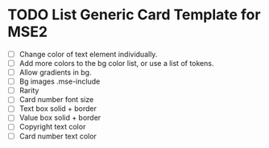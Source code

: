 # TODO List Generic Card Template for MSE2
- [ ] Change color of text element individually.
- [ ] Add more colors to the bg color list, or use a list of tokens.
- [ ] Allow gradients in bg.
- [ ] Bg images .mse-include
- [ ] Rarity
- [ ] Card number font size
- [ ] Text box solid + border
- [ ] Value box solid + border
- [ ] Copyright text color
- [ ] Card number text color
